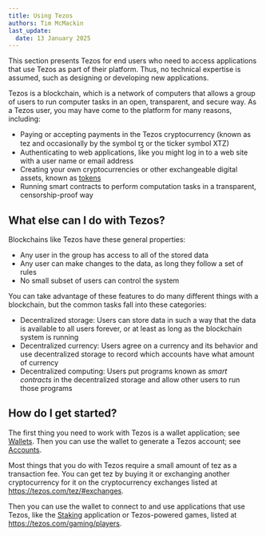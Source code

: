 ```yaml
---
title: Using Tezos
authors: Tim McMackin
last_update:
  date: 13 January 2025
---
```


This section presents Tezos for end users who need to access applications that use Tezos as part of their platform.
Thus, no technical expertise is assumed, such as designing or developing new applications.

Tezos is a blockchain, which is a network of computers that allows a group of users to run computer tasks in an open, transparent, and secure way.
As a Tezos user, you may have come to the platform for many reasons, including:

- Paying or accepting payments in the Tezos cryptocurrency (known as tez and occasionally by the symbol ꜩ or the ticker symbol XTZ)
- Authenticating to web applications, like you might log in to a web site with a user name or email address
- Creating your own cryptocurrencies or other exchangeable digital assets, known as [tokens](/architecture/tokens)
- Running smart contracts to perform computation tasks in a transparent, censorship-proof way

## What else can I do with Tezos?

Blockchains like Tezos have these general properties:

- Any user in the group has access to all of the stored data
- Any user can make changes to the data, as long they follow a set of rules
- No small subset of users can control the system

You can take advantage of these features to do many different things with a blockchain, but the common tasks fall into these categories:

- Decentralized storage: Users can store data in such a way that the data is available to all users forever, or at least as long as the blockchain system is running
- Decentralized currency: Users agree on a currency and its behavior and use decentralized storage to record which accounts have what amount of currency
- Decentralized computing: Users put programs known as _smart contracts_ in the decentralized storage and allow other users to run those programs

## How do I get started?

The first thing you need to work with Tezos is a wallet application; see [Wallets](/using/wallets).
Then you can use the wallet to generate a Tezos account; see [Accounts](/using/user-accounts).

Most things that you do with Tezos require a small amount of tez as a transaction fee.
You can get tez by buying it or exchanging another cryptocurrency for it on the cryptocurrency exchanges listed at https://tezos.com/tez/#exchanges.

Then you can use the wallet to connect to and use applications that use Tezos, like the [Staking](/using/staking) application or Tezos-powered games, listed at https://tezos.com/gaming/players.
